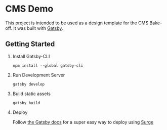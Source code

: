 # CMS Demo

This project is intended to be used as a design template for the CMS Bake-off. It was built with [Gatsby](https://www.gatsbyjs.org/).

## Getting Started

1. Install Gatsby-CLI

   `npm install --global gatsby-cli`

2. Run Development Server

   `gatsby develop`

3. Build static assets

   `gatsby build`

4. Deploy

   Follow [the Gatsby docs](https://www.gatsbyjs.org/tutorial/part-one/#deploying-gatsbyjs-websites) for a super easy way to deploy using [Surge](https://surge.sh/)
